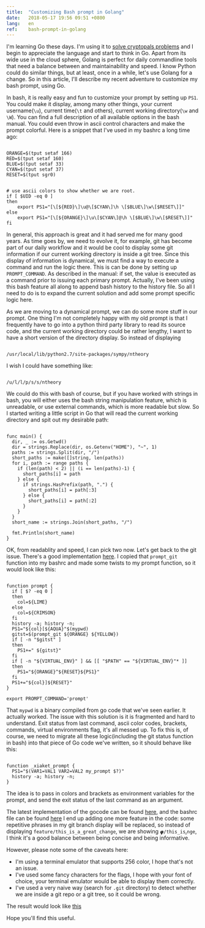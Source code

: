 ```yaml
---
title:  "Customizing Bash prompt in Golang"
date:   2018-05-17 19:56 09:51 +0800
lang:   en
ref:    bash-prompt-in-golang
---
```


I'm learning Go these days. I'm using it to [solve cryptopals problems](https://github.com/xiaket/cryptopals) and I begin to appreciate the language and start to think in Go. Apart from its wide use in the cloud sphere, Golang is perfect for daily commandline tools that need a balance between and maintainability and speed. I know Python could do similar things, but at least, once in a while, let's use Golang for a change. So in this article, I'll describe my recent adventure to customize my bash prompt, using Go.

In bash, it is really easy and fun to customize your prompt by setting up `PS1`. You could make it display, among many other things, your current username(`\u`), current time(`\t` and others), current working directory(`\w` and `\W`). You can find a full description of all available options in the bash manual. You could even throw in ascii control characters and make the prompt colorful. Here is a snippet that I've used in my bashrc a long time ago:

<pre class="code" data-lang="bash"><code>
ORANGE=$(tput setaf 166)
RED=$(tput setaf 160)
BLUE=$(tput setaf 33)
CYAN=$(tput setaf 37)
RESET=$(tput sgr0)


# use ascii colors to show whether we are root.
if [ $UID -eq 0 ]
then
    export PS1="[\[${RED}\]\u@\[$CYAN\]\h \[$BLUE\]\w\[$RESET\]]"
else
    export PS1="[\[${ORANGE}\]\u\[$CYAN\]@\h \[$BLUE\]\w\[$RESET\]]"
fi
</code></pre>

In general, this approach is great and it had served me for many good years. As time goes by, we need to evolve it, for example, git has become part of our daily workflow and it would be cool to display some git information if our current working directory is inside a git tree. Since this display of information is dynamical, we must find a way to execute a command and run the logic there. This is can be done by setting up `PROMPT_COMMAND`. As described in the manual: if set, the value is executed as a command prior to issuing each primary prompt. Actually, I've been using this bash feature all along to append bash history to the history file. So all I need to do is to expand the current solution and add some prompt specific logic here.

As we are moving to a dynamical prompt, we can do some more stuff in our prompt. One thing I'm not completely happy with my old prompt is that I frequently have to go into a python third party library to read its source code, and the current working directory could be rather lengthy, I want to have a short version of the directory display. So instead of displaying

<pre class="code"><code>
/usr/local/lib/python2.7/site-packages/sympy/ntheory
</code></pre>

I wish I could have something like:

<pre class="code"><code>
/u/l/l/p/s/s/ntheory
</code></pre>

We could do this with bash of course, but if you have worked with strings in bash, you will either uses the bash string manipulation feature, which is unreadable, or use external commands, which is more readable but slow. So I started writing a little script in Go that will read the current working directory and spit out my desirable path:

<pre class="code" data-lang="go"><code>
func main() {
  dir, _ := os.Getwd()
  dir = strings.Replace(dir, os.Getenv("HOME"), "~", 1)
  paths := strings.Split(dir, "/")
  short_paths := make([]string, len(paths))
  for i, path := range paths {
    if (len(path) < 2) || (i == len(paths)-1) {
      short_paths[i] = path
    } else {
      if strings.HasPrefix(path, ".") {
        short_paths[i] = path[:3]
      } else {
        short_paths[i] = path[:2]
      }
    }
  }
  short_name := strings.Join(short_paths, "/")

  fmt.Println(short_name)
}
</code></pre>

OK, from readablity and speed, I can pick two now. Let's get back to the git issue. There's a good implementation [here](https://github.com/mathiasbynens/dotfiles/blob/master/.bash_prompt). I copied that `prompt_git` function into my bashrc and made some twists to my prompt function, so it would look like this:

<pre class="code" data-lang="bash"><code>
function prompt {
  if [ $? -eq 0 ]
  then
    col=${LIME}
  else
    col=${CRIMSON}
  fi
  history -a; history -n;
  PS1="${col}[${AQUA}"$(mypwd)
  gitst=$(prompt_git ${ORANGE} ${YELLOW})
  if [ -n "$gitst" ]
  then
    PS1+=" ${gitst}"
  fi
  if [ -n "${VIRTUAL_ENV}" ] && [[ "$PATH" == "${VIRTUAL_ENV}"* ]]
  then
    PS1="${ORANGE}^${RESET}${PS1}"
  fi
  PS1+="${col}]${RESET}"
}

export PROMPT_COMMAND='prompt'
</code></pre>

That `mypwd` is a binary compiled from go code that we've seen earlier. It actually worked. The issue with this solution is it is fragmented and hard to understand. Exit status from last command, ascii color codes, brackets, commands, virtual environments flag, it's all messed up. To fix this is, of course, we need to migrate all these logic(including the git status function in bash) into that piece of Go code we've written, so it should behave like this:

<pre class="code" data-lang="bash"><code>
function _xiaket_prompt {
  PS1="$(VAR1=VAL1 VAR2=VAL2 my_prompt $?)"
  history -a; history -n;
}
</code></pre>

The idea is to pass in colors and brackets as environment variables for the prompt, and send the exit status of the last command as an argument.

The latest implementation of the gocode can be found [here](https://github.com/xiaket/etc/blob/master/go/my_prompt.go), and the bashrc file can be found [here](https://github.com/xiaket/etc/blob/6b30ebb8f9686cb5ae9739ec69f01d24986ccca4/bashrc#L51)  I end up adding one more feature in the code: some repetitive phrases in my git branch display will be replaced, so instead of displaying `feature/this_is_a_great_change`, we are showing `𝞿/this_is⁁nge`, I think it's a good balance between being concise and being informative.

However, please note some of the caveats here:

* I'm using a terminal emulator that supports 256 color, I hope that's not an issue.
* I've used some fancy characters for the flags, I hope with your font of choice, your terminal emulator would be able to display them correctly.
* I've used a very naive way (search for `.git` directory) to detect whether we are inside a git repo or a git tree, so it could be wrong.

The result would look like [this](https://asciinema.org/a/P2xARPZvKP8LWcV0SoXKnyg9Y)

Hope you'll find this useful.
